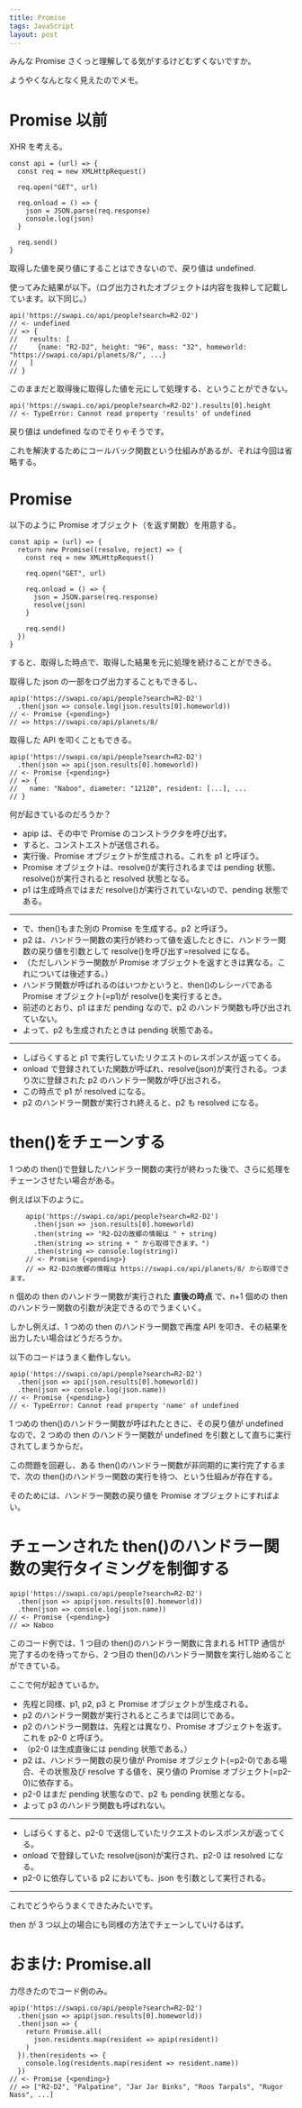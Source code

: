 ```yaml
---
title: Promise
tags: JavaScript
layout: post
---
```


みんな Promise さくっと理解してる気がするけどむずくないですか。

ようやくなんとなく見えたのでメモ。

# Promise 以前

XHR を考える。

```
const api = (url) => {
  const req = new XMLHttpRequest()

  req.open("GET", url)

  req.onload = () => {
    json = JSON.parse(req.response)
    console.log(json)
  }

  req.send()
}
```

取得した値を戻り値にすることはできないので、戻り値は undefined.

使ってみた結果が以下。（ログ出力されたオブジェクトは内容を抜粋して記載しています。以下同じ。）

```
api('https://swapi.co/api/people?search=R2-D2')
// <- undefined
// => {
//   results: [
//     {name: "R2-D2", height: "96", mass: "32", homeworld: "https://swapi.co/api/planets/8/", ...}
//   ]
// }
```

このままだと取得後に取得した値を元にして処理する、ということができない。

```
api('https://swapi.co/api/people?search=R2-D2').results[0].height
// <- TypeError: Cannot read property 'results' of undefined
```

戻り値は undefined なのでそりゃそうです。

これを解決するためにコールバック関数という仕組みがあるが、それは今回は省略する。

# Promise

以下のように Promise オブジェクト（を返す関数）を用意する。

```
const apip = (url) => {
  return new Promise((resolve, reject) => {
    const req = new XMLHttpRequest()

    req.open("GET", url)

    req.onload = () => {
      json = JSON.parse(req.response)
      resolve(json)
    }

    req.send()
  })
}
```

すると、取得した時点で、取得した結果を元に処理を続けることができる。

取得した json の一部をログ出力することもできるし、

```
apip('https://swapi.co/api/people?search=R2-D2')
  .then(json => console.log(json.results[0].homeworld))
// <- Promise {<pending>}
// => https://swapi.co/api/planets/8/
```

取得した API を叩くこともできる。

```
apip('https://swapi.co/api/people?search=R2-D2')
  .then(json => api(json.results[0].homeworld))
// <- Promise {<pending>}
// => {
//   name: "Naboo", diameter: "12120", resident: [...], ...
// }
```

何が起きているのだろうか？

- apip は、その中で Promise のコンストラクタを呼び出す。
- すると、コンストエストが送信される。
- 実行後、Promise オブジェクトが生成される。これを p1 と呼ぼう。
- Promise オブジェクトは、resolve()が実行されるまでは pending 状態、resolve()が実行されると resolved 状態となる。
- p1 は生成時点ではまだ resolve()が実行されていないので、pending 状態である。

---

- で、then()もまた別の Promise を生成する。p2 と呼ぼう。
- p2 は、ハンドラー関数の実行が終わって値を返したときに、ハンドラー関数の戻り値を引数として resolve()を呼び出す=resolved になる。
- （ただしハンドラー関数が Promise オブジェクトを返すときは異なる。これについては後述する。）
- ハンドラ関数が呼ばれるのはいつかというと、then()のレシーバである Promise オブジェクト(=p1)が resolve()を実行するとき。
- 前述のとおり、p1 はまだ pending なので、p2 のハンドラ関数も呼び出されていない。
- よって、p2 も生成されたときは pending 状態である。

---

- しばらくすると p1 で実行していたリクエストのレスポンスが返ってくる。
- onload で登録されていた関数が呼ばれ、resolve(json)が実行される。つまり次に登録された p2 のハンドラー関数が呼び出される。
- この時点で p1 が resolved になる。
- p2 のハンドラー関数が実行され終えると、p2 も resolved になる。

# then()をチェーンする

1 つめの then()で登録したハンドラー関数の実行が終わった後で、さらに処理をチェーンさせたい場合がある。

例えば以下のように。

```
    apip('https://swapi.co/api/people?search=R2-D2')
      .then(json => json.results[0].homeworld)
      .then(string => "R2-D2の故郷の情報は " + string)
      .then(string => string + " から取得できます。")
      .then(string => console.log(string))
    // <- Promise {<pending>}
    // => R2-D2の故郷の情報は https://swapi.co/api/planets/8/ から取得できます。
```

n 個めの then のハンドラー関数が実行された **直後の時点** で、n+1 個めの then のハンドラー関数の引数が決定できるのでうまくいく。

しかし例えば、1 つめの then のハンドラー関数で再度 API を叩き、その結果を出力したい場合はどうだろうか。

以下のコードはうまく動作しない。

```
apip('https://swapi.co/api/people?search=R2-D2')
  .then(json => api(json.results[0].homeworld))
  .then(json => console.log(json.name))
// <- Promise {<pending>}
// <- TypeError: Cannot read property 'name' of undefined
```

1 つめの then()のハンドラー関数が呼ばれたときに、その戻り値が undefined なので、2 つめの then のハンドラー関数が undefined を引数として直ちに実行されてしまうからだ。

この問題を回避し、ある then()のハンドラー関数が非同期的に実行完了するまで、次の then()のハンドラー関数の実行を待つ、という仕組みが存在する。

そのためには、ハンドラー関数の戻り値を Promise オブジェクトにすればよい。

# チェーンされた then()のハンドラー関数の実行タイミングを制御する

```
apip('https://swapi.co/api/people?search=R2-D2')
  .then(json => apip(json.results[0].homeworld))
  .then(json => console.log(json.name))
// <- Promise {<pending>}
// => Naboo
```

このコード例では、1 つ目の then()のハンドラー関数に含まれる HTTP 通信が完了するのを待ってから、2 つ目の then()のハンドラー関数を実行し始めることができている。

ここで何が起きているか。

- 先程と同様、p1, p2, p3 と Promise オブジェクトが生成される。
- p2 のハンドラー関数が実行されるところまでは同じである。
- p2 のハンドラー関数は、先程とは異なり、Promise オブジェクトを返す。これを p2-0 と呼ぼう。
- （p2-0 は生成直後には pending 状態である。）
- p2 は、ハンドラー関数の戻り値が Promise オブジェクト(=p2-0)である場合、その状態及び resolve する値を、戻り値の Promise オブジェクト(=p2-0)に依存する。
- p2-0 はまだ pending 状態なので、p2 も pending 状態となる。
- よって p3 のハンドラ関数も呼ばれない。

---

- しばらくすると、p2-0 で送信していたリクエストのレスポンスが返ってくる。
- onload で登録していた resolve(json)が実行され、p2-0 は resolved になる。
- p2-0 に依存している p2 においても、json を引数として実行される。

---

これでどうやらうまくできたみたいです。

then が 3 つ以上の場合にも同様の方法でチェーンしていけるはず。

# おまけ: Promise.all

力尽きたのでコード例のみ。

```
apip('https://swapi.co/api/people?search=R2-D2')
  .then(json => apip(json.results[0].homeworld))
  .then(json => {
    return Promise.all(
      json.residents.map(resident => apip(resident))
    )
  }).then(residents => {
    console.log(residents.map(resident => resident.name))
  })
// <- Promise {<pending>}
// => ["R2-D2", "Palpatine", "Jar Jar Binks", "Roos Tarpals", "Rugor Nass", ...]
```
